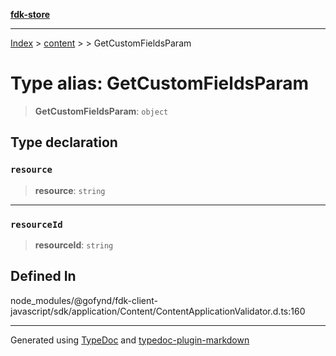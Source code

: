 [**fdk-store**](../../../README.md)
***

[Index](../../../API.md) > [content](../../README.md) > [<internal>](../README.md) > GetCustomFieldsParam

# Type alias: GetCustomFieldsParam

> **GetCustomFieldsParam**: `object`

## Type declaration

### `resource`

> **resource**: `string`

***

### `resourceId`

> **resourceId**: `string`

## Defined In

node\_modules/@gofynd/fdk-client-javascript/sdk/application/Content/ContentApplicationValidator.d.ts:160

***
Generated using [TypeDoc](https://typedoc.org/) and [typedoc-plugin-markdown](https://www.npmjs.com/package/typedoc-plugin-markdown)
